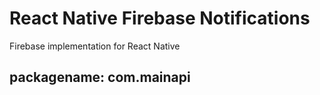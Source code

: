 # React Native Firebase Notifications
 Firebase implementation for React Native
 
 
## packagename: com.mainapi
